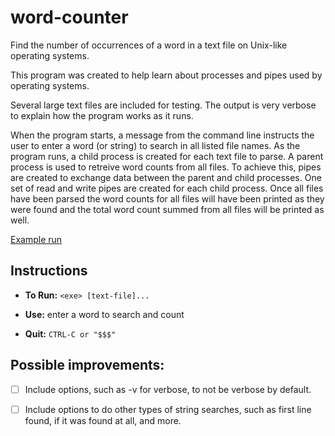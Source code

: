 # word-counter
Find the number of occurrences of a word in a text file on Unix-like operating systems.

This program was created to help learn about processes and pipes used by operating systems.

Several large text files are included for testing. The output is very verbose to explain how the program works as it runs. 

When the program starts, a message from the command line instructs the user to enter a word (or string) to search in all listed file names. As the program runs, a child process is created for each text file to parse. A parent process is used to retreive word counts from all files. To achieve this, pipes are created to exchange data between the parent and child processes. One set of read and write pipes are created for each child process. Once all files have been parsed the word counts for all files will have been printed as they were found and the total word count summed from all files will be printed as well.

[Example run](/exampleRun.txt)

## Instructions
* **To Run:** `<exe> [text-file]...`

* **Use:** enter a word to search and count

* **Quit:** `CTRL-C or "$$$"`

## **Possible improvements:**
- [ ] Include options, such as -v for verbose, to not be verbose by default.
- [ ] Include options to do other types of string searches, such as first line found, if it was found at all, and more.

